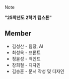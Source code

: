 > [!note]
> **"25학년도 2학기 캡스톤"**

## Member
- 김성산 - 팀장, AI
- 최성욱 - 프론트
- 정윤성 - 백엔드
- 장희철 - 디자인
- 김승훈 - 문서 작성 및 디자인
